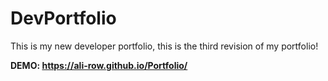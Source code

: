# DevPortfolio
This is  my new developer portfolio, this is the third revision of my portfolio!
          
**DEMO: https://ali-row.github.io/Portfolio/**
  
